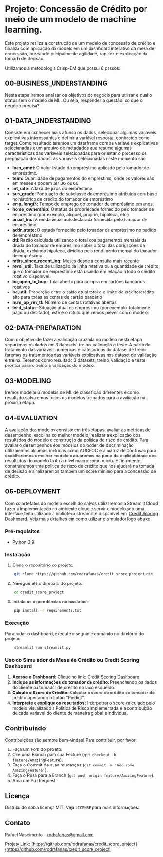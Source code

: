 # Projeto: Concessão de Crédito por meio de um modelo de machine learning.

Este projeto realiza a construção de um modelo de concessão de crédito e finaliza com aplicação do modelo em um dashboard interativo da mesa de concessão, buscando pricipalmente agilidade, rapidez e explicação da tomada de decisão. 

Utilizamos a metodologia Crisp-DM que possui 6 passos:

## 00-BUSINESS_UNDERSTANDING
Nesta etapa iremos analisar os objetivos do negócio para utilizar e qual o status sem o modelo de ML. Ou seja, responder a questão: do que o negócio precisa?

## 01-DATA_UNDERSTANDING
Consiste em conhecer mais afundo os dados, selecionar algumas variáveis explicativas interessantes e definir a variável resposta, conhecido como target. Como resultado teremos um dataframe com as variáveis explicativas selecionadas e um arquivo de metadados que resume algumas caracteristicas das variaveis selecionadas para orientar o processo de preparação dos dados.
As variáveis selecionadas neste momento são:
- **loan_amnt:** O valor listado do empréstimo aplicado pelo tomador de empréstimo.
- **term:** Quantidade de pagamentos do empréstimo, onde os valores são em meses e podem ser 36 ou 60.
- **int_rate:** A taxa de juros do empréstimo
- **sub_grade:** Pontuação de subclasse de empréstimo atribuída com base no histórico de crédito do tomador de empréstimo
- **emp_length:** Tempo de emprego do tomador de empréstimo em anos.
- **home_ownership:** O status de propriedade fornecido pelo tomador de empréstimo (por exemplo, aluguel, próprio, hipoteca, etc.)
- **anual_inc:** A renda anual autodeclarada fornecida pelo tomador de empréstimo
- **addr_state:** O estado fornecido pelo tomador de empréstimo no pedido de empréstimo
- **dti:** Razão calculada utilizando o total dos pagamentos mensais da dívida do tomador de empréstimo sobre o total das obrigações da dívida, excluindo hipoteca, dividido pelo rendimento mensal do tomador de empréstimo.
- **mths_since_recent_inq:** Meses desde a consulta mais recente
- **revol_util:** Taxa de utilização da linha rotativa ou a quantidade de crédito que o tomador de empréstimo está usando em relação a todo o crédito rotativo disponível.
- **bc_open_to_buy:** Total aberto para compra em cartões bancários rotativos
- **bc_util:** Proporção entre o saldo atual total e o limite de crédito/crédito alto para todas as contas de cartão bancário
- **num_op_rev_tl:** Número de contas rotativas abertas
- **lend_status:** Situação atual do empréstimo (por exemplo, totalmente pago ou debitado), este é o rótulo que iremos prever com o modelo.

## 02-DATA-PREPARATION
Com o objetivo de fazer a validação cruzada no modelo nesta etapa separamos os dados em 3 datasets: treino, validação e teste. A partir do tratamento das variaveis numericas e categoricas do dataset de treino faremos os tratamentos das variáveis explicativas nos dataset de validação e treino. Teremos como resultado 3 datasets, treino, validação e teste prontos para o treino e validação do modelo.  

## 03-MODELING
Iremos modelar 6 modelos de ML de classifição diferentes e como resultado salvaremos todos os modelos treinados para a avaliação na próxima etapa.

## 04-EVALUATION
A avaliação dos modelos consiste em três etapas: avaliar as métricas de desempenho,  escollha do melhor modelo, realizar a explicação dos resultados do modelo e construção da política de risco de crédito. Para avaliar o desempenhos dos modelos do poder de discriminação utilizaremos algumas metricas como AUCROC e a matriz de Confusão para escolheremos o melhor modelo e atuaremos na parte de explicabidade dos resultados do modelo tanto a nivel macro como micro. E finalmente, construíremos uma politica de risco de crédito que nos ajudará na tomada de decisão e sinalizaremos também um score mínimo para a concessão de crédito.

## 05-DEPLOYMENT
Com os artefatos do modelo escolhido salvos utilizaremos a Streamlit Cloud fazer a implementação no ambiente cloud e servir o modelo sob uma interface feita utilizado a biblioteca streamlit e disponível em:  [Credit Scoring Dashboard](https://credit-scoring-project.streamlit.app/). Veja mais detalhes em como utilizar o simulador logo abaixo.

### Pré-requisitos

- Python 3.9

### Instalação

1. Clone o repositório do projeto:
  ```bash
      git clone https://github.com/rodrafanas/credit_score_project.git
  ```

2. Navegue até o diretório do projeto:
  ```bash
      cd credit_score_project
  ```

3. Instale as dependências necessárias:
  ```bash
      pip install -r requirements.txt
  ```
### Execução

Para rodar o dashboard, execute o seguinte comando no diretório do projeto:
  ```bash
      streamlit run streamlit.py
  ```
                      
### Uso do Simulador da Mesa de Crédito ou Credit Scoring Dashboard

1. **Acesse o Dashboard:** Clique no link: [Credit Scoring Dashboard](https://credit-scoring-project.streamlit.app/)
2. **Indique as informações do tomador de crédito:** Preenchendo os dados do cliente ou tomador de crédito no lado esquerdo.
3. **Calcule o Score de Crédito:** Calcular o score de crédito do tomador de crédito apertando o botão "Predict".
4. **Interprete e explique os resultados:** Interpetrar o score calculado pelo modelo visualizado a Política de Risco implementada e a contribuição de cada varíavel do cliente de maneira global e individual.


## Contribuindo

Contribuições são sempre bem-vindas! Para contribuir, por favor:
1. Faça um Fork do projeto.
2. Crie uma Branch para sua Feature (`git checkout -b feature/AmazingFeature`).
3. Faça o Commit de suas mudanças (`git commit -m 'Add some AmazingFeature'`).
4. Faça o Push para a Branch (`git push origin feature/AmazingFeature`).
5. Abra um Pull Request.

## Licença

Distribuído sob a licença MIT. Veja `LICENSE` para mais informações.

## Contato

Rafael Nascimento - [rodrafanas@gmail.com](mailto:rodrafanas@gmail.com)

Projeto Link: [https://github.com/rodrafanas/credit_score_project](https://github.com/rodrafanas/credit_score_project)
